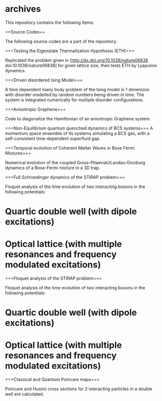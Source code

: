 # archives
This repository contains the following items:

==Source Codes==

The following source codes are a part of the repository.

===Testing the Eigenstate Thermalization Hypothesis (ETH)===

Replicated the problem given in [http://dx.doi.org/10.1038/nature06838 doi:10.1038/nature06838] for given lattice size, then tests ETH by Lyapunov dynamics.

===Driven disordered Ising Model===

A time dependent many body problem of the Ising model in 1 dimension with disorder modelled by random numbers being driven in time. The system is integrated numerically for multiple disorder configurations.

===Anisotropic Graphene===

Code to diagonalize the Hamiltonian of an anisotropic Graphene system.

===Non-Equilibrium quantum quenched dynamics of BCS systems===
A momentum space ensemble of tls systems simulating a BCS gas, with a self-consistent time-dependent superfluid gap.

===Temporal evolution of Coherent Matter Waves in Bose Fermi Mixtures===

Numerical evolution of the coupled Gross-Pitaevski/Landau-Ginzburg dynamics of a Bose-Fermi mixture in a 3D trap.

===Full Schroedinger dynamics of the STIRAP problem===

Floquet analysis of the time evolution of two interacting bosons in the following potentials:

 # Quartic double well (with dipole excitations)

 # Optical lattice (with multiple resonances and frequency modulated excitations)

===Floquet analysis of the STIRAP problem=== 

Floquet analysis of the time evolution of two interacting bosons in the following potentials:

 # Quartic double well (with dipole excitations)

 # Optical lattice (with multiple resonances and frequency modulated excitations)

===Classical and Quantum Poincare maps===

Poincare and Husimi cross sections for 2 interacting particles in a double well are calculated.
